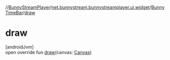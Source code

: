 //[BunnyStreamPlayer](../../../index.md)/[net.bunnystream.bunnystreamplayer.ui.widget](../index.md)/[BunnyTimeBar](index.md)/[draw](draw.md)

# draw

[androidJvm]\
open override fun [draw](draw.md)(canvas: [Canvas](https://developer.android.com/reference/kotlin/android/graphics/Canvas.html))
